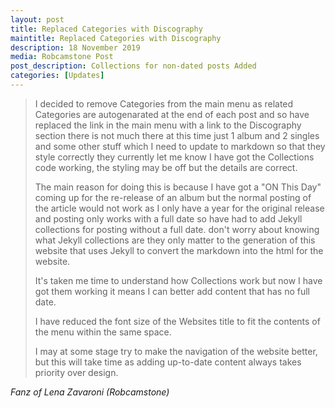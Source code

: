 ```yaml
---
layout: post
title: Replaced Categories with Discography
maintitle: Replaced Categories with Discography
description: 18 November 2019
media: Robcamstone Post
post_description: Collections for non-dated posts Added
categories: [Updates]
---
```


> I decided to remove Categories from the main menu as related Categories are autogenarated at the end of each post and so have replaced the link in the main menu with a link to the Discography section there is not much there at this time just 1 album and 2 singles and some other stuff which I need to update to markdown so that they style correctly they currently let me know I have got the Collections code working, the styling may be off but the details are correct.
>
> The main reason for doing this is because I have got a "ON This Day" coming up for the re-release of an album but the normal posting of the article would not work as I only have a year for the original release and posting only works with a full date so have had to add Jekyll collections for posting without a full date. don't worry about knowing what Jekyll collections are they only matter to the generation of this website that uses Jekyll to convert the markdown into the html for the website.
>
> It's taken me time to understand how Collections work but now I have got them working it means I can better add content that has no full date.
>
> I have reduced the font size of the Websites title to fit the contents of the menu within the same space.
>
> I may at some stage try to make the navigation of the website better, but this will take time as adding up-to-date content always takes priority over design.

<cite>Fanz of Lena Zavaroni (Robcamstone)</cite>

